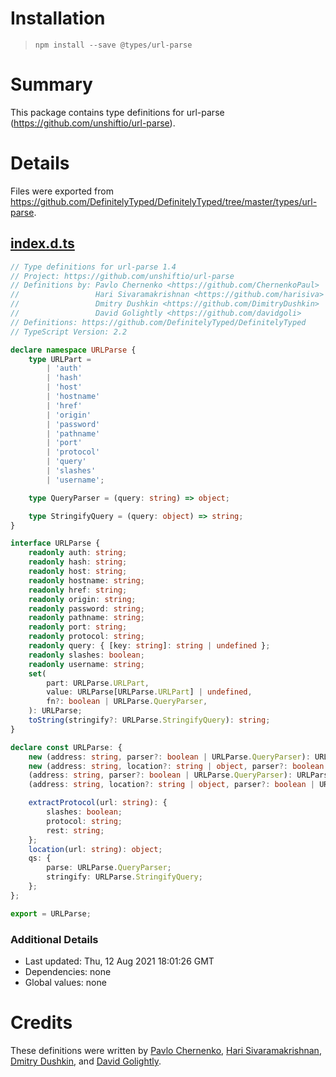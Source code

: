 # Installation
> `npm install --save @types/url-parse`

# Summary
This package contains type definitions for url-parse (https://github.com/unshiftio/url-parse).

# Details
Files were exported from https://github.com/DefinitelyTyped/DefinitelyTyped/tree/master/types/url-parse.
## [index.d.ts](https://github.com/DefinitelyTyped/DefinitelyTyped/tree/master/types/url-parse/index.d.ts)
````ts
// Type definitions for url-parse 1.4
// Project: https://github.com/unshiftio/url-parse
// Definitions by: Pavlo Chernenko <https://github.com/ChernenkoPaul>
//                 Hari Sivaramakrishnan <https://github.com/harisiva>
//                 Dmitry Dushkin <https://github.com/DimitryDushkin>
//                 David Golightly <https://github.com/davidgoli>
// Definitions: https://github.com/DefinitelyTyped/DefinitelyTyped
// TypeScript Version: 2.2

declare namespace URLParse {
    type URLPart =
        | 'auth'
        | 'hash'
        | 'host'
        | 'hostname'
        | 'href'
        | 'origin'
        | 'password'
        | 'pathname'
        | 'port'
        | 'protocol'
        | 'query'
        | 'slashes'
        | 'username';

    type QueryParser = (query: string) => object;

    type StringifyQuery = (query: object) => string;
}

interface URLParse {
    readonly auth: string;
    readonly hash: string;
    readonly host: string;
    readonly hostname: string;
    readonly href: string;
    readonly origin: string;
    readonly password: string;
    readonly pathname: string;
    readonly port: string;
    readonly protocol: string;
    readonly query: { [key: string]: string | undefined };
    readonly slashes: boolean;
    readonly username: string;
    set(
        part: URLParse.URLPart,
        value: URLParse[URLParse.URLPart] | undefined,
        fn?: boolean | URLParse.QueryParser,
    ): URLParse;
    toString(stringify?: URLParse.StringifyQuery): string;
}

declare const URLParse: {
    new (address: string, parser?: boolean | URLParse.QueryParser): URLParse;
    new (address: string, location?: string | object, parser?: boolean | URLParse.QueryParser): URLParse;
    (address: string, parser?: boolean | URLParse.QueryParser): URLParse;
    (address: string, location?: string | object, parser?: boolean | URLParse.QueryParser): URLParse;

    extractProtocol(url: string): {
        slashes: boolean;
        protocol: string;
        rest: string;
    };
    location(url: string): object;
    qs: {
        parse: URLParse.QueryParser;
        stringify: URLParse.StringifyQuery;
    };
};

export = URLParse;

````

### Additional Details
 * Last updated: Thu, 12 Aug 2021 18:01:26 GMT
 * Dependencies: none
 * Global values: none

# Credits
These definitions were written by [Pavlo Chernenko](https://github.com/ChernenkoPaul), [Hari Sivaramakrishnan](https://github.com/harisiva), [Dmitry Dushkin](https://github.com/DimitryDushkin), and [David Golightly](https://github.com/davidgoli).
